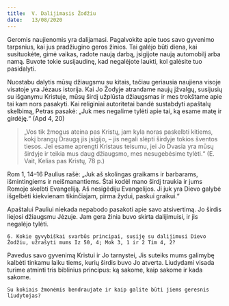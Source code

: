 ```yaml
---
title:  V. Dalijimasis Žodžiu
date:   13/08/2020
---
```


Geromis naujienomis yra dalijamasi. Pagalvokite apie tuos savo gyvenimo tarpsnius, kai jus pradžiugino geros žinios. Tai galėjo būti diena, kai susituokėte, gimė vaikas, radote naują darbą, įsigijote naują automobilį arba namą. Buvote tokie susijaudinę, kad negalėjote laukti, kol galėsite tuo pasidalyti.

Nuostabu dalytis mūsų džiaugsmu su kitais, tačiau geriausia naujiena visoje visatoje yra Jėzaus istorija. Kai Jo Žodyje atrandame naujų įžvalgų, susijusių su išganymu Kristuje, mūsų širdį užplūsta džiaugsmas ir mes trokštame apie tai kam nors pasakyti. Kai religiniai autoritetai bandė sustabdyti apaštalų skelbimą, Petras pasakė: „Juk mes negalime tylėti apie tai, ką esame matę ir girdėję.“ (Apd 4, 20)

> <p></p>
> „Vos tik žmogus ateina pas Kristų, jam kyla noras paskelbti kitiems, kokį brangų Draugą jis įsigijo, – jis negali slėpti širdyje tokios šventos tiesos. Jei esame aprengti Kristaus teisumu, jei Jo Dvasia yra mūsų širdyje ir teikia mus daug džiaugsmo, mes nesugebėsime tylėti.“ (E. Vait, Kelias pas Kristų, 78 p.)

Rom 1, 14–16 Paulius rašė: „Juk aš skolingas graikams ir barbarams, išmintingiems ir neišmanantiems. Štai kodėl mano širdį traukia ir jums Romoje skelbti Evangeliją. Aš nesigėdiju Evangelijos. Ji juk yra Dievo galybė išgelbėti kiekvienam tikinčiajam, pirma žydui, paskui graikui.“

Apaštalui Pauliui niekada nepabodo pasakoti apie savo atsivertimą. Jo širdis liejosi džiaugsmu Jėzuje. Jam gera žinia buvo skirta dalijimuisi, ir jis negalėjo tylėti.

`6. Kokie gyvybiškai svarbūs principai, susiję su dalijimusi Dievo Žodžiu, užrašyti mums Iz 50, 4; Mok 3, 1 ir 2 Tim 4, 2?`
														
Pavedus savo gyvenimą Kristui ir Jo tarnystei, Jis suteiks mums galimybę kalbėti tinkamu laiku tiems, kurių širdis buvo Jo atverta. Liudydami visada turime atminti tris biblinius principus: ką sakome, kaip sakome ir kada sakome.

`Su kokiais žmonėmis bendraujate ir kaip galite būti jiems geresnis liudytojas?`
